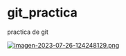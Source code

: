 # git_practica
practica de git

[![imagen-2023-07-26-124248129.png](https://i.postimg.cc/0NTM1S0K/imagen-2023-07-26-124248129.png)](https://postimg.cc/06C2pb39)

